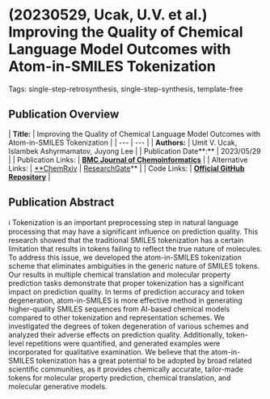 # (20230529, Ucak, U.V. et al.) Improving the Quality of Chemical Language Model Outcomes with Atom-in-SMILES Tokenization

Tags: single-step-retrosynthesis, single-step-synthesis, template-free

## Publication Overview

| **Title:**  | Improving the Quality of Chemical Language Model Outcomes with Atom-in-SMILES
Tokenization |
| --- | --- |
| **Authors:**  | Umit V. Ucak, Islambek Ashyrmamatov, Juyong Lee |
| Publication Date**:**  | 2023/05/29 |
| Publication Links: | [**BMC Journal of Chemoinformatics**](https://jcheminf.biomedcentral.com/articles/10.1186/s13321-023-00725-9) |
| Alternative Links: | [**ChemRxiv](https://chemrxiv.org/engage/chemrxiv/article-details/635c2030ac45c701409c6d82) | [ResearchGate](https://www.researchgate.net/publication/371135876_Improving_the_quality_of_chemical_language_model_outcomes_with_atom-in-SMILES_tokenization)** |
| Code Links: | [**Official GitHub Repository**](https://github.com/snu-lcbc/atom-in-SMILES) |

## Publication Abstract

<aside>
ℹ️ Tokenization is an important preprocessing step in natural language processing that may have a significant influence on prediction quality. This research showed that the traditional SMILES tokenization has a certain limitation that results in tokens failing to reflect the true nature of molecules. To address this issue, we developed the atom-in-SMILES tokenization scheme that eliminates ambiguities in the generic nature of SMILES tokens. Our results in multiple chemical translation and molecular property prediction tasks demonstrate that proper tokenization has a significant impact on prediction quality. In terms of prediction accuracy and token degeneration, atom-in-SMILES is more effective method in generating higher-quality SMILES sequences from AI-based chemical models compared to other tokenization and representation schemes. We investigated the degrees of token degeneration of various schemes and analyzed their adverse effects on prediction quality. Additionally, token-level repetitions were quantified, and generated examples were incorporated for qualitative examination. We believe that the atom-in-SMILES tokenization has a great potential to be adopted by broad related scientific communities, as it provides chemically accurate, tailor-made tokens for molecular property prediction, chemical translation, and molecular generative models.

</aside>